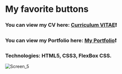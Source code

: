 # My favorite buttons #
### You can view my CV here: [Curriculum VITAE](https://zorger27.github.io)❗️ ###
### You can view my Portfolio here: [My Portfolio](https://Zorin.Expert)❗️ ###
### Technologies: HTML5, CSS3, FlexBox CSS. ###
![Screen_5](https://user-images.githubusercontent.com/30940416/182720231-a9a2a071-bff3-4202-998b-b79732e2a0ea.gif)

